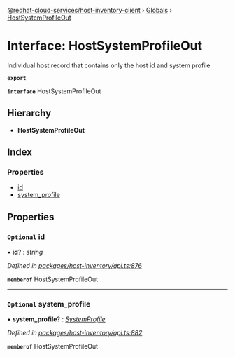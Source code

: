 [@redhat-cloud-services/host-inventory-client](../README.md) › [Globals](../globals.md) › [HostSystemProfileOut](hostsystemprofileout.md)

# Interface: HostSystemProfileOut

Individual host record that contains only the host id and system profile

**`export`** 

**`interface`** HostSystemProfileOut

## Hierarchy

* **HostSystemProfileOut**

## Index

### Properties

* [id](hostsystemprofileout.md#optional-id)
* [system_profile](hostsystemprofileout.md#optional-system_profile)

## Properties

### `Optional` id

• **id**? : *string*

*Defined in [packages/host-inventory/api.ts:876](https://github.com/RedHatInsights/javascript-clients/blob/master/packages/host-inventory/api.ts#L876)*

**`memberof`** HostSystemProfileOut

___

### `Optional` system_profile

• **system_profile**? : *[SystemProfile](systemprofile.md)*

*Defined in [packages/host-inventory/api.ts:882](https://github.com/RedHatInsights/javascript-clients/blob/master/packages/host-inventory/api.ts#L882)*

**`memberof`** HostSystemProfileOut
